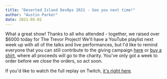 ```yaml
---
title: "Deserted Island DevOps 2021 - See you next time!"
author: "Austin Parker"
date: 2021-05-01
---
```


What a great show! Thanks to all who attended - together, we raised over $6000 today for The Trevor Project! We'll have a YouTube playlist next week up with all of the talks and live performances, but I'd like to remind everyone that you can still contribute to the giving campaign [here](https://dsrt.club/give) or [buy a shirt](https://dsrt.club/swag), where all proceeds will go to the charity. You've only got a week to order before we close the orders, so act soon.

If you'd like to watch the full replay on Twitch, [it's right here](https://www.twitch.tv/videos/1006104111).